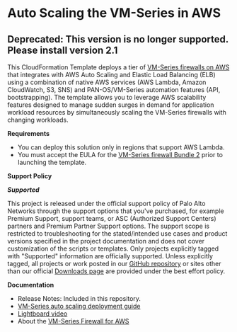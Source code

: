 # Auto Scaling the VM-Series in AWS  
## Deprecated: This version is no longer supported. Please install version 2.1  

This CloudFormation Template deploys a tier of [VM-Series firewalls on AWS](https://aws.amazon.com/marketplace/seller-profile?id=0ed48363-5064-4d47-b41b-a53f7c937314) that integrates with AWS Auto Scaling and Elastic Load Balancing (ELB) using a combination of native AWS services (AWS Lambda, Amazon CloudWatch, S3, SNS) and PAN-OS/VM-Series automation features (API, bootstrapping). The template allows you to leverage AWS scalability features designed to manage sudden surges in demand for application workload resources by simultaneously scaling the VM-Series firewalls with changing workloads. 

**Requirements**
 
- You can deploy this solution only in regions that support AWS Lambda.
- You must accept the EULA for the [VM-Series firewall Bundle 2](https://aws.amazon.com/marketplace/pp/B00PJ2V04O) prior to launching the template.
 
**Support Policy**
 
***Supported***
 
This project is released under the official support policy of Palo Alto Networks through the support options that you've purchased, for example Premium Support, support teams, or ASC (Authorized Support Centers) partners and Premium Partner Support options. The support scope is restricted to troubleshooting for the stated/intended use cases and product versions specified in the project documentation and does not cover customization of the scripts or templates.
Only projects explicitly tagged with "Supported" information are officially supported. Unless explicitly tagged, all projects or work posted in our [GitHub repository](https://github.com/PaloAltoNetworks) or sites other than our official [Downloads page](https://support.paloaltonetworks.com/) are provided under the best effort policy.
 
**Documentation**
 
- Release Notes: Included in this repository.
- [VM-Series auto scaling deployment guide](https://www.paloaltonetworks.com/documentation/71/virtualization/virtualization/set-up-the-vm-series-firewall-in-aws/auto-scale-vm-series-firewalls-with-the-amazon-elb )
- [Lightboard video](https://www.youtube.com/watch?v=xiPZHzdNRmI&feature=youtu.be)
- About the [VM-Series Firewall for AWS](https://aws.paloaltonetworks.com)
 
